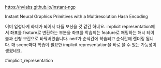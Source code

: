 https://nvlabs.github.io/instant-ngp

Instant Neural Graphics Primitives with a Multiresolution Hash Encoding

이미 엄청나게 화제가 되어서 다들 보셨을 것 같긴 하네요. implicit representation에서 좌표를 feature로 변환하는 부분을 좌표를 학습되는 feature로 매핑하는 해시 테이블과 선형 보간으로 바꿔버렸습니다. nerf가 순식간에 학습되고 순식간에 렌더링 됩니다. 매 scene마다 학습이 필요한 implicit representation을 바로 쓸 수 있는 가능성이 생겼네요.

#implicit_representation 